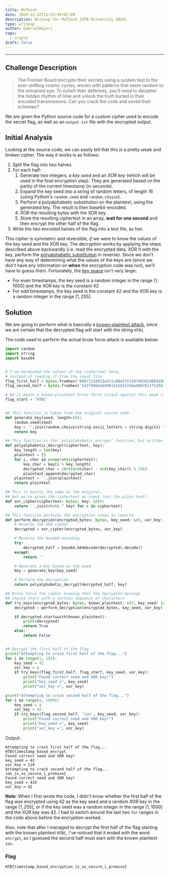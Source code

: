```yaml
---
title: MuTLock
date: 2024-12-22T12:53:45+02:00
description: Writeup for MuTLock [HTB University 2024]
type: writeup
author: GabrielMajeri
tags:
  - crypto
draft: false
---
```


---

## Challenge Description

> The Frontier Board encrypts their secrets using a system tied to the ever-shifting cosmic cycles, woven with patterns that seem random to the untrained eye. To outwit their defenses, you'll need to decipher the hidden rhythm of time and unlock the truth buried in their encoded transmissions. Can you crack the code and unveil their schemes?

We are given the Python source code for a custom cipher used to encode the secret flag, as well as an `output.txt` file with the encrypted output.

## Initial Analysis

Looking at the source code, we can easily tell that this is a pretty weak and broken cipher. The way it works is as follows:
1. Split the flag into two halves.
2. For each half:
    1. Generate two integers, a _key seed_ and an _XOR key_ (which will be used in the final encryption step). They are generated based on the parity of the current timestamp (in seconds).
    2. Expand the key seed into a string of random letters, of length 16 (using Python's `random.seed` and `random.choice`).
    3. Perform a polyalphabetic substitution on the plaintext, using the generated key. The result is then base64-encoded.
    4. XOR the resulting bytes with the XOR key.
    5. Store the resulting ciphertext in an array, **wait for one second** and then encrypt the other half of the flag.
3. Write the two encoded halves of the flag into a text file, as hex.

This cipher is symmetric and reversible, _if_ we were to know the values of the key seed and the XOR key. The decryption works by applying the steps described above backwardly (i.e. read the encrypted data, XOR it with the key, perform the [polyalphabetic substitution](https://en.wikipedia.org/wiki/Polyalphabetic_cipher) in reverse). Since we don't have any way of determining what the values of the keys are (since we don't have any information on **when** the encryption code was run), we'll have to guess them. Fortunately, the [key space](https://en.wikipedia.org/wiki/Key_size) isn't very large:
* For even timestamps, the key seed is a random integer in the range $[1, 1000]$ and the XOR key is the constant $42$.
* For odd timestamps, the key seed is the constant $42$ and the XOR key is a random integer in the range $[1, 255]$.

## Solution

We are going to perform what is basically a [known-plaintext attack](https://en.wikipedia.org/wiki/Known-plaintext_attack), since we are certain that the decrypted flag will start with the string `HTB{`.

The code used to perform the actual brute force attack is available below:

```python
import random
import string
import base64


# I've hardcoded the values of the ciphertext here,
# instead of reading it from the input file
flag_first_half = bytes.fromhex('00071134013a3c1c00423f330704382d00420d331d04383d00420134044f383300062f34063a383e0006443310043839004315340314382f004240331c043815004358331b4f3830')
flag_second_half = bytes.fromhex('5d1f486e4d49611a5d1e7e6e4067611f5d5b196e5b5961405d1f7a695b12614e5d58506e4212654b5d5b196e4067611d5d5b726e4649657c5d5872695f12654d5d5b4c6e4749611b')

# We'll mount a known-plaintext brute force attack against this weak cipher
flag_start = 'HTB{'


## This function is taken from the original source code
def generate_key(seed, length=16):
    random.seed(seed)
    key = ''.join(random.choice(string.ascii_letters + string.digits) for _ in range(length))
    return key

## This function is the `polyalphabetic_encrypt` function, but written in reverse
def polyalphabetic_decrypt(ciphertext, key):
    key_length = len(key)
    plaintext = []
    for i, char in enumerate(ciphertext):
        key_char = key[i % key_length]
        decrypted_char = chr((ord(char) - ord(key_char)) % 256)
        plaintext.append(decrypted_char)
    plaintext = ''.join(plaintext)
    return plaintext

## This is mostly the same as the original,
## but we're given the ciphertext as input (not the plain text)
def xor_cipher(ciphertext: bytes, key: int):
    return ''.join(chr(c ^ key) for c in ciphertext)

## This function performs the encryption steps in reverse
def perform_decryption(encrypted_bytes: bytes, key_seed: int, xor_key: int):
    # Reverse the XOR cipher
    decrypted = xor_cipher(encrypted_bytes, xor_key)

    # Reverse the base64-encoding
    try:
        decrypted_half = base64.b64decode(decrypted).decode()
    except:
        return ''

    # Generate a key based on the seed
    key = generate_key(key_seed)

    # Perform the decryption
    return polyalphabetic_decrypt(decrypted_half, key)

## Brute force the cipher knowing that the decrypted message
## should start with a certain sequence of characters
def try_keys(encrypted_bytes: bytes, known_plaintext: str, key_seed: int, xor_key: int):
    decrypted = perform_decryption(encrypted_bytes, key_seed, xor_key)

    if decrypted.startswith(known_plaintext):
        print(decrypted)
        return True
    else:
        return False


## Decrypt the first half of the flag
print("Attempting to crack first half of the flag...")
for i in range(1, 255):
    key_seed = 42
    xor_key = i
    if try_keys(flag_first_half, flag_start, key_seed, xor_key):
        print("Found correct seed and XOR key!")
        print("key_seed =", key_seed)
        print("xor_key =", xor_key)

print("Attempting to crack second half of the flag...")
for i in range(1, 1000):
    key_seed = i
    xor_key = 42
    if try_keys(flag_second_half, 'ion', key_seed, xor_key):
        print("Found correct seed and XOR key!")
        print("key_seed =", key_seed)
        print("xor_key =", xor_key)
```

Output:

```text
Attempting to crack first half of the flag...
HTB{timestamp_based_encrypt
Found correct seed and XOR key!
key_seed = 42
xor_key = 119
Attempting to crack second half of the flag...
ion_is_so_secure_i_promise}
Found correct seed and XOR key!
key_seed = 433
xor_key = 42
```

**Note**: When I first wrote the code, I didn't know whether the first half of the flag was encrypted using $42$ as the key seed and a random XOR key in the range $[1, 255]$, or if the key seed was a random integer in the range $[1, 1000]$ and the XOR key was 42. I had to switch around the last two `for` ranges in the code above before the encryption worked.

Also, note that after I managed to decrypt the first half of the flag starting with the known plaintext `HTB{`, I've noticed that it ended with the word `encrypt`, so I guessed the second half must start with the known plaintext `ion`.

### Flag

`HTB{timestamp_based_encryption_is_so_secure_i_promise}`
